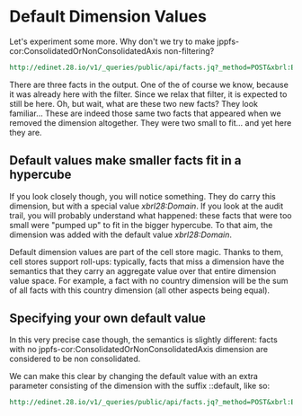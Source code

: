 Default Dimension Values
========================

Let's experiment some more. Why don't we try to make jppfs-cor:ConsolidatedOrNonConsolidatedAxis non-filtering?

```REST
http://edinet.28.io/v1/_queries/public/api/facts.jq?_method=POST&xbrl:Entity=http://disclosure.edinet-fsa.go.jp%20E04147-000&xbrl:Concept=jppfs-cor:Assets&jppfs-cor:ConsolidatedOrNonConsolidatedAxis=ALL&fsa:Submitted=2014-06-24&xbrl:Period=2014-03-31&profile-name=generic&token=c3049752-4d35-43da-82a2-f89f1b06f7a4
```

There are three facts in the output. One of the of course we know, because it was already here with the filter. Since we relax that filter, it is expected to still be here. Oh, but wait, what are these two new facts? They look familiar... These are indeed those same two facts that appeared when we removed the dimension altogether. They were two small to fit... and yet here they are.

Default values make smaller facts fit in a hypercube
----------------------------------------------------

If you look closely though, you will notice something. They do carry this dimension, but with a special value *xbrl28:Domain*. If you look at the audit trail, you will probably understand what happened: these facts that were too small were "pumped up" to fit in the bigger hypercube. To that aim, the dimension was added with the default value *xbrl28:Domain*.

Default dimension values are part of the cell store magic. Thanks to them, cell stores support roll-ups: typically, facts that miss a dimension have the semantics that they carry an aggregate value over that entire dimension value space. For example, a fact with no country dimension will be the sum of all facts with this country dimension (all other aspects being equal).

Specifying your own default value
---------------------------------

In this very precise case though, the semantics is slightly different: facts with no jppfs-cor:ConsolidatedOrNonConsolidatedAxis dimension are considered to be non consolidated.

We can make this clear by changing the default value with an extra parameter consisting of the dimension with the suffix ::default, like so:

```REST
http://edinet.28.io/v1/_queries/public/api/facts.jq?_method=POST&xbrl:Entity=http://disclosure.edinet-fsa.go.jp%20E04147-000&xbrl:Concept=jppfs-cor:Assets&jppfs-cor:ConsolidatedOrNonConsolidatedAxis=ALL&jppfs-cor:ConsolidatedOrNonConsolidatedAxis::default=jppfs-cor:NonConsolidated&fsa:Submitted=2014-06-24&xbrl:Period=2014-03-31&profile-name=generic&token=c3049752-4d35-43da-82a2-f89f1b06f7a4
```
